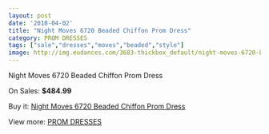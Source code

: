 ```yaml
---
layout: post
date: '2018-04-02'
title: "Night Moves 6720 Beaded Chiffon Prom Dress"
category: PROM DRESSES
tags: ["sale","dresses","moves","beaded","style"]
image: http://img.eudances.com/3683-thickbox_default/night-moves-6720-beaded-chiffon-prom-dress.jpg
---
```

Night Moves 6720 Beaded Chiffon Prom Dress

On Sales: **$484.99**
<a href="https://www.eudances.com/en/prom-dresses/1230-night-moves-6720-beaded-chiffon-prom-dress.html"><amp-img layout="responsive" width="600" height="600" src="//img.eudances.com/3683-thickbox_default/night-moves-6720-beaded-chiffon-prom-dress.jpg" alt="Night Moves 6720 Beaded Chiffon Prom Dress 0" /></a>
<a href="https://www.eudances.com/en/prom-dresses/1230-night-moves-6720-beaded-chiffon-prom-dress.html"><amp-img layout="responsive" width="600" height="600" src="//img.eudances.com/3685-thickbox_default/night-moves-6720-beaded-chiffon-prom-dress.jpg" alt="Night Moves 6720 Beaded Chiffon Prom Dress 1" /></a>
<a href="https://www.eudances.com/en/prom-dresses/1230-night-moves-6720-beaded-chiffon-prom-dress.html"><amp-img layout="responsive" width="600" height="600" src="//img.eudances.com/3684-thickbox_default/night-moves-6720-beaded-chiffon-prom-dress.jpg" alt="Night Moves 6720 Beaded Chiffon Prom Dress 2" /></a>

Buy it: [Night Moves 6720 Beaded Chiffon Prom Dress](https://www.eudances.com/en/prom-dresses/1230-night-moves-6720-beaded-chiffon-prom-dress.html "Night Moves 6720 Beaded Chiffon Prom Dress")

View more: [PROM DRESSES](https://www.eudances.com/en/13-prom-dresses "PROM DRESSES")